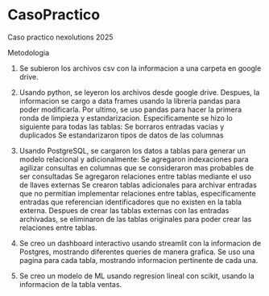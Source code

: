 # CasoPractico
 Caso practico nexolutions 2025

Metodologia

1. Se subieron los archivos csv con la informacion a una carpeta en google drive.

2. Usando python, se leyeron los archivos desde google drive. 
Despues, la informacion se cargo a data frames usando la libreria pandas para poder modificarla. 
Por ultimo, se uso pandas para hacer la primera ronda de limpieza y estandarizacion. 
Especificamente se hizo lo siguiente para todas las tablas:
Se borraros entradas vacias y duplicados
Se estandarizaron tipos de datos de las columnas

3. Usando PostgreSQL, se cargaron los datos a tablas para generar un modelo relacional y adicionalmente:
Se agregaron indexaciones para agilizar consultas en columnas que se consideraron mas probables de ser consultadas
Se agregaron relaciones entre tablas mediante el uso de llaves externas
Se crearon tablas adicionales para archivar entradas que no permitian implementar relaciones entre tablas, especificamente entradas que referencian identificadores que no existen en la tabla externa. 
Despues de crear las tablas externas con las entradas archivadas, se eliminaron de las tablas originales para poder crear las relaciones entre tablas.


3. Se creo un dashboard interactivo usando streamlit con la informacion de Postgres, mostrando diferentes queries de manera grafica. Se uso una pagina para cada tabla, mostrando informacion pertinente de cada una.

4. Se creo un modelo de ML usando regresion lineal con scikit, usando la informacion de la tabla ventas.